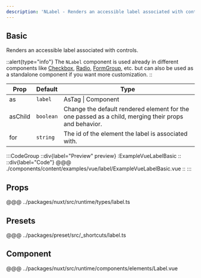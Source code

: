 ```yaml
---
description: 'NLabel - Renders an accessible label associated with controls.'
---
```


## Basic

Renders an accessible label associated with controls.

::alert{type="info"}
The `NLabel` component is used already in different components like [Checkbox](checkbox), [Radio](radio), [FormGroup](form-group), etc. but can also be used as a standalone component if you want more customization.
::

| Prop    | Default   | Type                                                                                                 |
| ------- | --------- | ---------------------------------------------------------------------------------------------------- |
| as      | `label`   | AsTag \| Component                                                                                   |
| asChild | `boolean` | Change the default rendered element for the one passed as a child, merging their props and behavior. |
| for     | `string`  | The id of the element the label is associated with.                                                  |

:::CodeGroup
::div{label="Preview" preview}
  :ExampleVueLabelBasic
::
::div{label="Code"}
@@@ ./components/content/examples/vue/label/ExampleVueLabelBasic.vue
::
:::

## Props
@@@ ../packages/nuxt/src/runtime/types/label.ts

## Presets
@@@ ../packages/preset/src/_shortcuts/label.ts

## Component
@@@ ../packages/nuxt/src/runtime/components/elements/Label.vue
